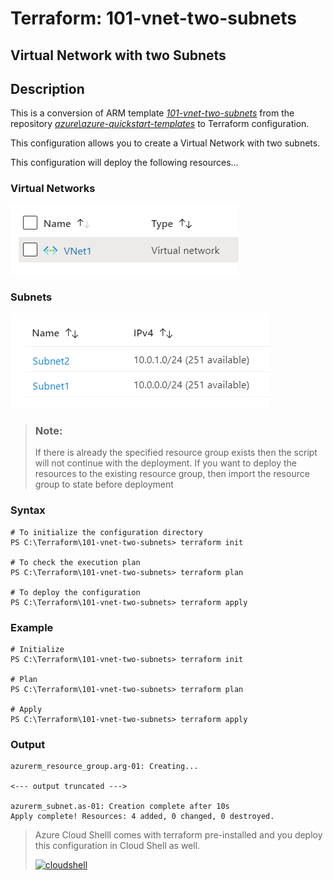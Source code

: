 # Terraform: 101-vnet-two-subnets 
## Virtual Network with two Subnets
## Description
This is a conversion of ARM template *[101-vnet-two-subnets](https://github.com/Azure/azure-quickstart-templates/tree/master/101-vnet-two-subnets)* from the repository *[azure\azure-quickstart-templates](https://github.com/Azure/azure-quickstart-templates)* to Terraform configuration.

This configuration allows you to create a Virtual Network with two subnets.


 This configuration will deploy the following resources…

### Virtual Networks
![output](images/virtualnetwork.png)  
    
### Subnets
![output](images/subnets.png) 

> ### Note:
> If there is already the specified resource group exists then the script will not continue with the deployment. If you want to deploy the resources to the existing resource group, then import the resource group to state before deployment

### Syntax
```
# To initialize the configuration directory
PS C:\Terraform\101-vnet-two-subnets> terraform init 

# To check the execution plan
PS C:\Terraform\101-vnet-two-subnets> terraform plan

# To deploy the configuration
PS C:\Terraform\101-vnet-two-subnets> terraform apply
``` 

### Example
```
# Initialize
PS C:\Terraform\101-vnet-two-subnets> terraform init

# Plan
PS C:\Terraform\101-vnet-two-subnets> terraform plan

# Apply
PS C:\Terraform\101-vnet-two-subnets> terraform apply 
````

### Output

```
azurerm_resource_group.arg-01: Creating...

<--- output truncated --->

azurerm_subnet.as-01: Creation complete after 10s
Apply complete! Resources: 4 added, 0 changed, 0 destroyed.
```
>Azure Cloud Shelll comes with terraform pre-installed and you deploy this configuration in Cloud Shell as well.
>
>[![cloudshell](images/cloudshell.png)](https://shell.azure.com)